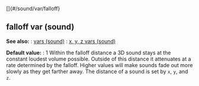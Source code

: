 []{#/sound/var/falloff}
  ## falloff var (sound)
  **See also:**
  :   [vars (sound)](ref/sound/var)
  :   [x, y, z vars (sound)](ref/sound/var/xyz)
  <!-- -->
  **Default value:**
  :   1
  Within the falloff distance a 3D sound stays at the constant loudest
  volume possible. Outside of this distance it attenuates at a rate
  determined by the falloff.
  Higher values will make sounds fade out more slowly as they get farther
  away. The distance of a sound is set by `x`, `y`, and `z`.